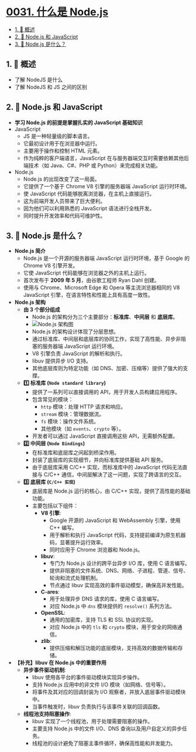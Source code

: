 # [0031. 什么是 Node.js](https://github.com/Tdahuyou/TNotes.nodejs/tree/main/notes/0031.%20%E4%BB%80%E4%B9%88%E6%98%AF%20Node.js)

<!-- region:toc -->

- [1. 📝 概述](#1--概述)
- [2. 📒 Node.js 和 JavaScript](#2--nodejs-和-javascript)
- [3. 📒 Node.js 是什么？](#3--nodejs-是什么)

<!-- endregion:toc -->

## 1. 📝 概述

- 了解 NodeJS 是什么
- 了解 NodeJS 和 JS 之间的区别

## 2. 📒 Node.js 和 JavaScript

- **学习 Node.js 的前提是掌握扎实的 JavaScript 基础知识**
- JavaScript
  - JS 是一种轻量级的脚本语言。
  - 它最初设计用于在浏览器中运行。
  - 主要用于操作和控制 HTML 元素。
  - 作为纯粹的客户端语言，JavaScript 在与服务器端交互时需要依赖其他后端技术（如 Java、C#、PHP 或 Python）来完成相关功能。
- Node.js
  - Node.js 的出现改变了这一局面。
  - 它提供了一个基于 Chrome V8 引擎的服务器端 JavaScript 运行时环境。
  - 使 JavaScript 代码能够脱离浏览器，在主机上直接运行。
  - 这为前端开发人员带来了巨大便利。
  - 因为他们可以利用熟悉的 JavaScript 语法进行全栈开发。
  - 同时提升开发效率和代码可维护性。

## 3. 📒 Node.js 是什么？

- **Node.js 简介**
  - Node.js 是一个开源的服务器端 JavaScript 运行时环境，基于 Google 的 Chrome V8 引擎开发。
  - 它使 JavaScript 代码能够在浏览器之外的主机上运行。
  - 首次发布于 **2009 年 5 月**，由谷歌工程师 Ryan Dahl 创建。
  - 使用与 Chrome、Microsoft Edge 和 Opera 等主流浏览器相同的 V8 JavaScript 引擎，在语言特性和性能上具有高度一致性。
- **Node.js 架构**
  - **由 3 个部分组成**
    - Node.js 的架构分为三个主要部分：**标准库**、**中间层** 和 **底层库**。
    - ![Node.js 架构图](https://cdn.jsdelivr.net/gh/Tdahuyou/imgs@main/2025-04-03-00-38-54.png)
    - Node.js 的架构设计体现了分层思想。
    - 通过标准库、中间层和底层库的协同工作，实现了高性能、异步非阻塞的服务器端 JavaScript 运行环境。
    - V8 引擎负责 JavaScript 的解析和执行。
    - libuv 提供异步 I/O 支持。
    - 其他底层库则为特定功能（如 DNS、加密、压缩等）提供了强大的支撑。
  - **1️⃣ 标准库 (`Node standard library`)**
    - 提供了一系列可以直接调用的 API，用于开发人员构建应用程序。
    - 包含常见的模块：
      - `http` 模块：处理 HTTP 请求和响应。
      - `stream` 模块：管理数据流。
      - `fs` 模块：操作文件系统。
      - 其他模块（如 `events`、`crypto` 等）。
    - 开发者可以通过 JavaScript 直接调用这些 API，无需额外配置。
  - **2️⃣ 中间层 (`Node Bindings`)**
    - 在标准库和底层库之间起到桥梁作用。
    - 封装了底层库的实现细节，并向标准库提供基础 API 服务。
    - 由于底层库采用 C/C++ 实现，而标准库中的 JavaScript 代码无法直接与 C/C++ 通信，中间层解决了这一问题，实现了跨语言的交互。
  - **3️⃣ 底层库 (`C/C++ 实现`)**
    - 底层库是 Node.js 运行的核心，由 C/C++ 实现，提供了高性能的基础功能。
    - 主要包括以下组件：
      - **V8 引擎**:
        - Google 开源的 JavaScript 和 WebAssembly 引擎，使用 C++ 编写。
        - 用于解析和执行 JavaScript 代码，支持提前编译为原生机器码，显著提升运行效率。
        - 同时应用于 Chrome 浏览器和 Node.js。
      - **libuv**:
        - 专门为 Node.js 设计的跨平台异步 I/O 库，使用 C 语言编写。
        - 提供非阻塞的文件系统、DNS、网络、子进程、管道、信号、轮询和流式处理机制。
        - 节点通过 libuv 实现高效的事件驱动模型，确保高并发性能。
      - **C-ares**:
        - 用于处理异步 DNS 请求的库，使用 C 语言编写。
        - 对应 Node.js 中 `dns` 模块提供的 `resolve()` 系列方法。
      - **OpenSSL**:
        - 通用的加密库，支持 TLS 和 SSL 协议的实现。
        - 对应 Node.js 中的 `tls` 和 `crypto` 模块，用于安全的网络通信。
      - **zlib**:
        - 提供压缩和解压功能的底层模块，支持高效的数据传输和存储。
- **【补充】libuv 在 Node.js 中的重要作用**
  - **异步事件驱动机制**:
    - libuv 使用各平台的事件驱动模块实现异步操作。
    - 支持 Node.js 应用中的非文件 I/O 模块（如网络、信号等）。
    - 将事件及其对应的回调封装为 I/O 观察者，并放入底层事件驱动模块中。
    - 当事件触发时，libuv 负责执行与该事件关联的回调函数。
  - **线程池支持阻塞操作**:
    - libuv 实现了一个线程池，用于处理需要阻塞的操作。
    - 主要支持 Node.js 中的文件 I/O、DNS 查询以及用户自定义的异步任务。
    - 线程池的设计避免了阻塞主事件循环，确保高性能和并发能力。
